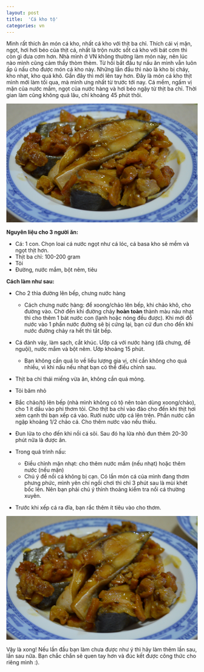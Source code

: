 ```yaml
---
layout: post
title:  'Cá kho tộ'
categories: vn
---
```


Mình rất thích ăn món cá kho, nhất cá kho với thịt ba chỉ. Thích cái vị mặn, ngọt, hơi hơi béo của thịt cá, nhất là trộn nước sốt cá kho với bát cơm thì còn gì đưa cơm hơn. Nhà mình ở VN không thường làm món này, nên lúc nào mình cũng cảm thấy thòm thèm. Từ hồi bắt đầu tự nấu ăn mình vẫn luôn ấp ủ nấu cho được món cá kho này. Những lần đầu thì nào là kho bị cháy, kho nhạt, kho quá khô. Gần đây thì mới lên tay hơn. Đây là món cá kho thịt mình mới làm tối qua, mà mình ưng nhất từ trước tới nay. Cá mềm, ngấm vị mặn của nước mắm, ngọt của nước hàng và hơi béo ngậy từ thịt ba chỉ. Thời gian làm cũng không quá lâu, chỉ khoảng 45 phút thôi.

<!--More-->

![Cá kho thịt](/img/ca_kho.jpg)

**Nguyên liệu cho 3 người ăn:**

- Cá: 1 con. Chọn loai cá nước ngọt như cá lóc, cá basa kho sẽ mềm và ngọt thịt hơn.
- Thịt ba chỉ: 100-200 gram
- Tỏi 
- Đường, nước mắm, bột nêm, tiêu

**Cách làm như sau:**

- Cho 2 thìa đường lên bếp, chưng nước hàng
	- Cách chưng nước hàng: để xoong/chảo lên bếp, khi chảo khô, cho đường vào. Chờ đến khi đường chảy **hoàn toàn** thành màu nâu nhạt thì cho thêm 1 bát nước con (lạnh hoặc nóng đều được). Khi mới đổ nước vào 1 phần nước đường sẽ bị cứng lại, bạn cứ đun cho đến khi nước đường chảy ra hết thì tắt bếp. 
	
	
- Cá đánh vảy, làm sạch, cắt khúc. Ướp cá với nước hàng (đã chưng, để nguội), nước mắm và bột nêm. Ướp khoảng 15 phút.
	- Bạn không cần quá lo về liều lượng gia vị, chỉ cần không cho quá nhiều, vì khi nấu nếu nhạt bạn có thể điều chỉnh sau. 


- Thịt ba chỉ thái miếng vừa ăn, không cần quá mỏng.

- Tỏi băm nhỏ

- Bắc chảo/tộ lên bếp (nhà mình không có tộ nên toàn dùng xoong/chảo), cho 1 ít dầu vào phi thơm tỏi. Cho thịt ba chỉ vào đảo cho đến khi thịt hơi xém cạnh thì bạn xếp cá vào. Rưới nước ướp cá lên trên. Phần nước cần ngập khoảng 1/2 chảo cá. Cho thêm nước vào nếu thiếu.

- Đun lửa to cho đến khi nồi cá sôi. Sau đó hạ lửa nhỏ đun thêm 20-30 phút nữa là được ăn. 

- Trong quá trình nấu:
	- Điều chỉnh mặn nhạt: cho thêm nước mắm (nếu nhạt) hoặc thêm nước (nếu mặn)
	- Chú ý để nồi cá không bị cạn. Có lần món cá của mình đang thơm phưng phức, mình yên chí ngồi chơi thì chỉ 3 phút sau là mùi khét bốc lên. Nên bạn phải chú ý thỉnh thoảng kiểm tra nồi cá thường xuyên.

- Trước khi xếp cá ra đĩa, bạn rắc thêm ít tiêu vào cho thơm.

![Cá kho thịt](/img/ca_kho_2.jpg)

Vậy là xong! Nếu lần đầu bạn làm chưa được như ý thì hãy làm thêm lần sau, lần sau nữa. Bạn chắc chắn sẽ quen tay hơn và đúc kết được công thức cho riêng mình :). 